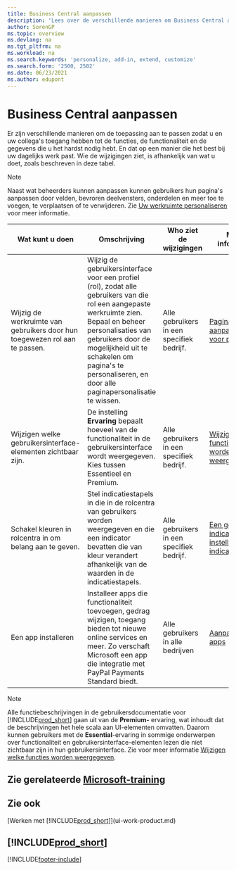 ```yaml
---
title: Business Central aanpassen
description: 'Lees over de verschillende manieren om Business Central aan te passen om de toegang tot functionaliteit en functies te verbeteren die u het meest nodig heeft, passend bij uw dagelijkse werk.'
author: SorenGP
ms.topic: overview
ms.devlang: na
ms.tgt_pltfrm: na
ms.workload: na
ms.search.keywords: 'personalize, add-in, extend, customize'
ms.search.form: '2500, 2502'
ms.date: 06/23/2021
ms.author: edupont
---
```

# <a name="customize-business-central" />Business Central aanpassen

Er zijn verschillende manieren om de toepassing aan te passen zodat u en uw collega's toegang hebben tot de functies, de functionaliteit en de gegevens die u het hardst nodig hebt. En dat op een manier die het best bij uw dagelijks werk past. Wie de wijzigingen ziet, is afhankelijk van wat u doet, zoals beschreven in deze tabel.

> [!NOTE]
> Naast wat beheerders kunnen aanpassen kunnen gebruikers hun pagina's aanpassen door velden, bevroren deelvensters, onderdelen en meer toe te voegen, te verplaatsen of te verwijderen. Zie [Uw werkruimte personaliseren](ui-personalization-user.md) voor meer informatie.

| Wat kunt u doen    |  Omschrijving  |  Who ziet de wijzigingen  |  Meer informatie  |
|-----|---------------|---------|-------|
|Wijzig de werkruimte van gebruikers door hun toegewezen rol aan te passen.|Wijzig de gebruikersinterface voor een profiel (rol), zodat alle gebruikers van die rol een aangepaste werkruimte zien. Bepaal en beheer personalisaties van gebruikers door de mogelijkheid uit te schakelen om pagina's te personaliseren, en door alle paginapersonalisatie te wissen.|Alle gebruikers in een specifiek bedrijf.|[Pagina's aanpassen voor profielen](ui-personalization-manage.md)|
|Wijzigen welke gebruikersinterface-elementen zichtbaar zijn.|De instelling **Ervaring** bepaalt hoeveel van de functionaliteit in de gebruikersinterface wordt weergegeven. Kies tussen Essentieel en Premium.|Alle gebruikers in een specifiek bedrijf.|[Wijzigen welke functies worden weergegeven](ui-experiences.md)|
|Schakel kleuren in rolcentra in om belang aan te geven.|Stel indicatiestapels in die in de rolcentra van gebruikers worden weergegeven en die een indicator bevatten die van kleur verandert afhankelijk van de waarden in de indicatiestapels.|Alle gebruikers in een specifiek bedrijf.|[Een gekleurde indicator instellen voor indicatiestapels](admin-how-set-up-colored-indicator-on-cues.md)|
|Een app installeren|Installeer apps die functionaliteit toevoegen, gedrag wijzigen, toegang bieden tot nieuwe online services en meer. Zo verschaft Microsoft een app die integratie met PayPal Payments Standard biedt.|Alle gebruikers in alle bedrijven|[Aanpassen met apps](ui-extensions.md)|

> [!NOTE]
> Alle functiebeschrijvingen in de gebruikersdocumentatie voor [!INCLUDE[prod_short](includes/prod_short.md)] gaan uit van de **Premium-** ervaring, wat inhoudt dat de beschrijvingen het hele scala aan UI-elementen omvatten. Daarom kunnen gebruikers met de **Essential**-ervaring in sommige onderwerpen over functionaliteit en gebruikersinterface-elementen lezen die niet zichtbaar zijn in hun gebruikersinterface. Zie voor meer informatie [Wijzigen welke functies worden weergegeven](ui-experiences.md).

## <a name="see-related-microsoft-trainingtrainingpathstailor-roles-design-ui" />Zie gerelateerde [Microsoft-training](/training/paths/tailor-roles-design-ui/)

## <a name="see-also" />Zie ook

[Werken met [!INCLUDE[prod_short](includes/prod_short.md)]](ui-work-product.md)  

## <a name="includeprodshortincludesfreetrialmdmd" />[!INCLUDE[prod_short](includes/free_trial_md.md)]


[!INCLUDE[footer-include](includes/footer-banner.md)]
